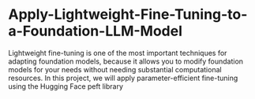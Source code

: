 # Apply-Lightweight-Fine-Tuning-to-a-Foundation-LLM-Model
Lightweight fine-tuning is one of the most important techniques for adapting foundation models, because it allows you to modify foundation models for your needs without needing substantial computational resources.  In this project, we will apply parameter-efficient fine-tuning using the Hugging Face peft library
